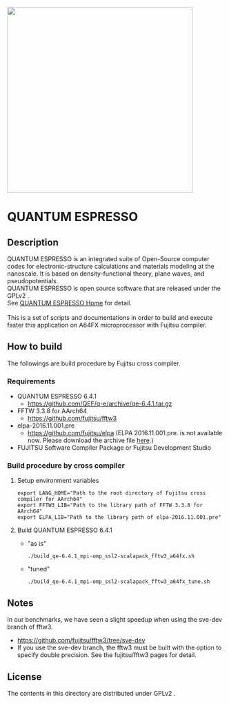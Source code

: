 <a href="https://www.quantum-espresso.org/"><img src="https://www.quantum-espresso.org/project/logos/Quantum_espresso_logo.jpg" width=430></a>

# QUANTUM ESPRESSO


## Description
QUANTUM ESPRESSO is an integrated suite of Open-Source computer codes for electronic-structure calculations and materials modeling at the nanoscale.
It is based on density-functional theory, plane waves, and pseudopotentials. <br>
QUANTUM ESPRESSO is open source software that are released under the GPLv2 . <br>
See [QUANTUM ESPRESSO Home](https://www.quantum-espresso.org/) for detail. <br><br>
This is a set of scripts and documentations in order to build and execute faster this application on A64FX microprocessor with Fujitsu compiler.


## How to build

The followings are build procedure by Fujitsu cross compiler.


### Requirements

- QUANTUM ESPRESSO 6.4.1
  - https://github.com/QEF/q-e/archive/qe-6.4.1.tar.gz
- FFTW 3.3.8 for AArch64
  - https://github.com/fujitsu/fftw3
- elpa-2016.11.001.pre
  - https://github.com/fujitsu/elpa (ELPA 2016.11.001.pre. is not available now. Please download the archive file [here](https://github.com/fujitsu/oss-patches-for-a64fx/wiki/elpa-2016.11.001.pre.tar.gz).)
- FUJITSU Software Compiler Package or Fujitsu Development Studio


### Build procedure by cross compiler

1. Setup environment variables

	```
	export LANG_HOME="Path to the root directory of Fujitsu cross compiler for AArch64"
	export FFTW3_LIB="Path to the library path of FFTW 3.3.8 for AArch64"
	export ELPA_LIB="Path to the library path of elpa-2016.11.001.pre"
	```

2. Build QUANTUM ESPRESSO 6.4.1

	- "as is"

		```
		./build_qe-6.4.1_mpi-omp_ssl2-scalapack_fftw3_a64fx.sh
		```

	- "tuned"

		```
		./build_qe-6.4.1_mpi-omp_ssl2-scalapack_fftw3_a64fx_tune.sh
		```
## Notes
In our benchmarks, we have seen a slight speedup when using the sve-dev branch of fftw3.
- https://github.com/fujitsu/fftw3/tree/sve-dev
- If you use the sve-dev branch, the fftw3 must be built with the option to specify double precision. See the fujitsu/fftw3 pages for detail.

## License

The contents in this directory are distributed under GPLv2 .
